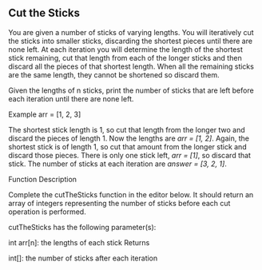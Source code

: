 ## Cut the Sticks

You are given a number of sticks of varying lengths. You will iteratively cut the sticks into smaller sticks, discarding the shortest pieces until there are none left. At each iteration you will determine the length of the shortest stick remaining, cut that length from each of the longer sticks and then discard all the pieces of that shortest length. When all the remaining sticks are the same length, they cannot be shortened so discard them.

Given the lengths of n sticks, print the number of sticks that are left before each iteration until there are none left.

Example
arr = [1, 2, 3]

The shortest stick length is 1, so cut that length from the longer two and discard the pieces of length 1. Now the lengths are *arr = [1, 2]*. Again, the shortest stick is of length 1, so cut that amount from the longer stick and discard those pieces. There is only one stick left, *arr = [1]*, so discard that stick. The number of sticks at each iteration are *answer = [3, 2, 1]*.

Function Description

Complete the cutTheSticks function in the editor below. It should return an array of integers representing the number of sticks before each cut operation is performed.

cutTheSticks has the following parameter(s):

int arr[n]: the lengths of each stick
Returns

int[]: the number of sticks after each iteration